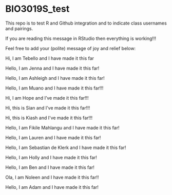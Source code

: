 # BIO3019S_test
This repo is to test R and Github integration and to indicate class usernames and pairings.

If you are reading this message in RStudio then everything is working!!!

Feel free to add your (polite) message of joy and relief below:

Hi, I am Tebello and I have made it this far

Hello, I am Jenna and I have made it this far!

Hello, I am Ashleigh and I have made it this far!

Hello, I am Muano and I have made it this far!!!

Hi, I am Hope and I’ve made it this far!!!

Hi, this is Sian and I've made it this far!!!

Hi, this is Kiash and I've made it this far!!!

Hello, I am Fikile Mahlangu and I have made it this far!

Hello, I am Lauren and I have made it this far!

Hello, I am Sebastian de Klerk and I have made it this far!

Hello, I am Holly and I have made it this far!

Hello, I am Ben and I have made it this far!

Ola, I am Noleen and I have made it this far!!

Hello, I am Adam and I have made it this far!